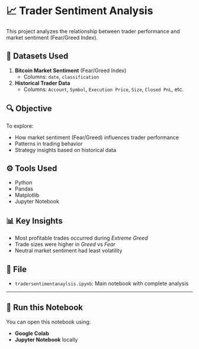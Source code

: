 # 📈 Trader Sentiment Analysis

This project analyzes the relationship between trader performance and market sentiment (Fear/Greed Index).

## 📂 Datasets Used

1. **Bitcoin Market Sentiment** (Fear/Greed Index)
   - Columns: `date`, `classification`
2. **Historical Trader Data**
   - Columns: `Account`, `Symbol`, `Execution Price`, `Size`, `Closed PnL`, etc.

## 🔍 Objective

To explore:
- How market sentiment (Fear/Greed) influences trader performance
- Patterns in trading behavior
- Strategy insights based on historical data

## ⚙️ Tools Used

- Python
- Pandas
- Matplotlib
- Jupyter Notebook

## 📊 Key Insights

- Most profitable trades occurred during *Extreme Greed*
- Trade sizes were higher in *Greed* vs *Fear*
- Neutral market sentiment had least volatility

## 📁 File

- `tradersentimentanaylsis.ipynb`: Main notebook with complete analysis

---

## 🔗 Run this Notebook

You can open this notebook using:

- **Google Colab** 
- **Jupyter Notebook** locally
